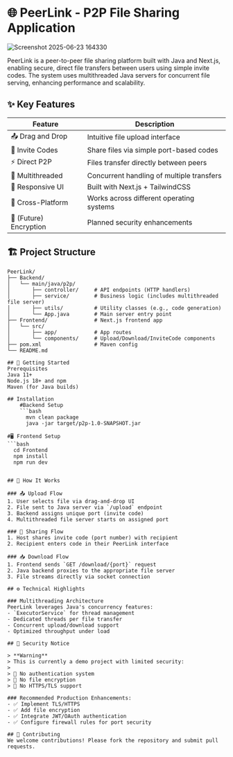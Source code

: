 
# 🌐 PeerLink - P2P File Sharing Application

![Screenshot 2025-06-23 164330](https://github.com/user-attachments/assets/200e3464-8d6c-407e-9602-d4f5ad10b734)



PeerLink is a peer-to-peer file sharing platform built with Java and Next.js, enabling secure, direct file transfers between users using simple invite codes. The system uses multithreaded Java servers for concurrent file serving, enhancing performance and scalability.

## ✨ Key Features

| Feature | Description |
|---------|-------------|
| 📤 Drag and Drop | Intuitive file upload interface |
| 🔗 Invite Codes | Share files via simple port-based codes |
| ⚡ Direct P2P | Files transfer directly between peers |
| 🧵 Multithreaded | Concurrent handling of multiple transfers |
| 🌈 Responsive UI | Built with Next.js + TailwindCSS |
| 🔄 Cross-Platform | Works across different operating systems |
| 🔐 (Future) Encryption | Planned security enhancements |

## 🏗️ Project Structure

```text
PeerLink/
├── Backend/
│   └── main/java/p2p/
│       ├── controller/     # API endpoints (HTTP handlers)
│       ├── service/        # Business logic (includes multithreaded file server)
│       ├── utils/          # Utility classes (e.g., code generation)
│       └── App.java        # Main server entry point
├── Frontend/               # Next.js frontend app
│   └── src/
│       ├── app/            # App routes
│       └── components/     # Upload/Download/InviteCode components
├── pom.xml                 # Maven config
└── README.md

## 🚀 Getting Started
Prerequisites
Java 11+
Node.js 18+ and npm
Maven (for Java builds)

## Installation
    #Backend Setup
    ```bash
      mvn clean package
      java -jar target/p2p-1.0-SNAPSHOT.jar
  ```
    #🖥️ Frontend Setup
    ```bash
      cd Frontend
      npm install
      npm run dev
   ```

## 🔄 How It Works

### 📤 Upload Flow
1. User selects file via drag-and-drop UI  
2. File sent to Java server via `/upload` endpoint  
3. Backend assigns unique port (invite code)  
4. Multithreaded file server starts on assigned port  

### 🔗 Sharing Flow
1. Host shares invite code (port number) with recipient  
2. Recipient enters code in their PeerLink interface  

### 📥 Download Flow
1. Frontend sends `GET /download/{port}` request  
2. Java backend proxies to the appropriate file server  
3. File streams directly via socket connection  

## ⚙️ Technical Highlights

### Multithreading Architecture
PeerLink leverages Java's concurrency features:  
- `ExecutorService` for thread management  
- Dedicated threads per file transfer  
- Concurrent upload/download support  
- Optimized throughput under load  

## 🔐 Security Notice

> **Warning**  
> This is currently a demo project with limited security:  
> 
> 🚫 No authentication system  
> 🚫 No file encryption  
> 🚫 No HTTPS/TLS support  

### Recommended Production Enhancements:
- ✅ Implement TLS/HTTPS  
- ✅ Add file encryption  
- ✅ Integrate JWT/OAuth authentication  
- ✅ Configure firewall rules for port security  

## 🤝 Contributing
We welcome contributions! Please fork the repository and submit pull requests.
